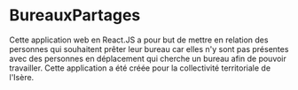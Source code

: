 # BureauxPartages
Cette application web en React.JS a pour but de mettre en relation des personnes qui souhaitent prêter leur bureau car elles n'y sont pas présentes avec des personnes en déplacement qui cherche un bureau afin de pouvoir travailler. Cette application a été créée pour la collectivité territoriale de l'Isère.
